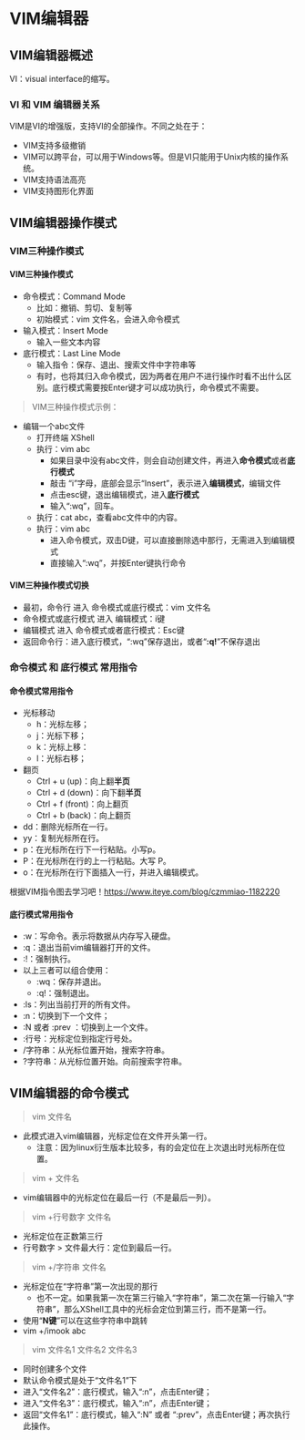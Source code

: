 # VIM编辑器
## VIM编辑器概述
VI：visual interface的缩写。
### VI 和 VIM 编辑器关系
VIM是VI的增强版，支持VI的全部操作。不同之处在于：
- VIM支持多级撤销
- VIM可以跨平台，可以用于Windows等。但是VI只能用于Unix内核的操作系统。
- VIM支持语法高亮
- VIM支持图形化界面

## VIM编辑器操作模式
### VIM三种操作模式
#### VIM三种操作模式
- 命令模式：Command Mode
  - 比如：撤销、剪切、复制等
  - 初始模式：vim 文件名，会进入命令模式
- 输入模式：Insert Mode
  - 输入一些文本内容
- 底行模式：Last Line Mode
  - 输入指令：保存、退出、搜索文件中字符串等
  - 有时，也将其归入命令模式，因为两者在用户不进行操作时看不出什么区别。底行模式需要按Enter键才可以成功执行，命令模式不需要。

>VIM三种操作模式示例：
- 编辑一个abc文件
  - 打开终端 XShell
  - 执行：vim abc
    - 如果目录中没有abc文件，则会自动创建文件，再进入**命令模式**或者**底行模式**
    - 敲击 “i”字母，底部会显示“Insert”，表示进入**编辑模式**，编辑文件
    - 点击esc键，退出编辑模式，进入**底行模式**
    - 输入“:wq”，回车。
  - 执行：cat abc，查看abc文件中的内容。
  - 执行：vim abc
    - 进入命令模式，双击D键，可以直接删除选中那行，无需进入到编辑模式
    - 直接输入“:wq”，并按Enter键执行命令

#### VIM三种操作模式切换
- 最初，命令行 进入 命令模式或底行模式：vim 文件名
- 命令模式或底行模式  进入  编辑模式：i键
- 编辑模式 进入 命令模式或者底行模式：Esc键
- 返回命令行：进入底行模式，“:wq”保存退出，或者“**:q!**”不保存退出


### 命令模式 和 底行模式 常用指令
#### 命令模式常用指令
- 光标移动
  - h：光标左移；
  - j：光标下移；
  - k：光标上移：
  - l：光标右移；
- 翻页
  - Ctrl + u (up)：向上翻**半页**
  - Ctrl + d (down)：向下翻**半页**
  - Ctrl + f (front)：向上翻页
  - Ctrl + b (back)：向上翻页
- dd：删除光标所在一行。
- yy：复制光标所在行。
- p：在光标所在行下一行粘贴。小写p。
- P：在光标所在行的上一行粘贴。大写 P。
- o：在光标所在行下面插入一行，并进入编辑模式。
  
根据VIM指令图去学习吧！<https://www.iteye.com/blog/czmmiao-1182220>

#### 底行模式常用指令
- :w：写命令。表示将数据从内存写入硬盘。
- :q：退出当前vim编辑器打开的文件。
- :!：强制执行。
- 以上三者可以组合使用：
  - :wq：保存并退出。
  - :q!：强制退出。
- :ls：列出当前打开的所有文件。
- :n：切换到下一个文件；
- :N 或者 :prev ：切换到上一个文件。
- :行号：光标定位到指定行号处。
- /字符串：从光标位置开始，搜索字符串。
- ?字符串：从光标位置开始。向前搜索字符串。



## VIM编辑器的命令模式
> vim 文件名
- 此模式进入vim编辑器，光标定位在文件开头第一行。
  - 注意：因为linux衍生版本比较多，有的会定位在上次退出时光标所在位置。

>vim + 文件名
- vim编辑器中的光标定位在最后一行（不是最后一列）。

>vim +行号数字 文件名
- 光标定位在正数第三行
- 行号数字 > 文件最大行：定位到最后一行。

>vim +/字符串 文件名
- 光标定位在“字符串”第一次出现的那行
  - 也不一定。如果我第一次在第三行输入“字符串”，第二次在第一行输入“字符串”，那么XShell工具中的光标会定位到第三行，而不是第一行。
- 使用“**N键**”可以在这些字符串中跳转
- vim +/imook abc

>vim 文件名1 文件名2 文件名3
- 同时创建多个文件
- 默认命令模式是处于“文件名1”下
- 进入“文件名2”：底行模式，输入“:n”，点击Enter键；
- 进入“文件名3”：底行模式，输入“:n”，点击Enter键；
- 返回“文件名1”：底行模式，输入“:N” 或者 “:prev”，点击Enter键；再次执行此操作。


